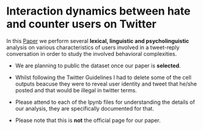 # Interaction dynamics between hate and counter users on Twitter

In this [Paper](https://dl.acm.org/doi/abs/10.1145/3371158.3371172) we perform  several __lexical, linguistic and psycholinguistic__ analysis on various characteristics of users involved in a tweet-reply conversation in order to study the involved behavioral complexities.

* We are planning to public the dataset once our paper is __selected__.

* Whilst following the Twitter Guidelines I had to delete some of the cell outputs beacuse they were to reveal user identity and tweet that he/she posted and that would be illegal in twitter terms.

* Please attend to each of the Ipynb files for understanding the details of our analysis, they are specifically documented for that.

* Please note that this is __not__ the official page for our paper. 
